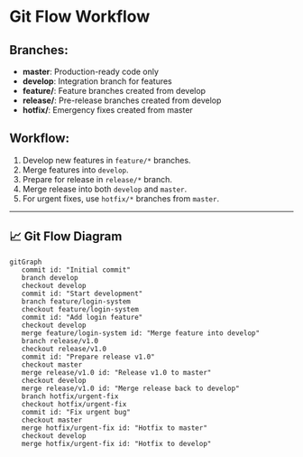 # Git Flow Workflow

## Branches:

- **master**: Production-ready code only
- **develop**: Integration branch for features
- **feature/**: Feature branches created from develop
- **release/**: Pre-release branches created from develop
- **hotfix/**: Emergency fixes created from master

## Workflow:

1. Develop new features in `feature/*` branches.
2. Merge features into `develop`.
3. Prepare for release in `release/*` branch.
4. Merge release into both `develop` and `master`.
5. For urgent fixes, use `hotfix/*` branches from `master`.

---

## 📈 Git Flow Diagram

```mermaid
gitGraph
   commit id: "Initial commit"
   branch develop
   checkout develop
   commit id: "Start development"
   branch feature/login-system
   checkout feature/login-system
   commit id: "Add login feature"
   checkout develop
   merge feature/login-system id: "Merge feature into develop"
   branch release/v1.0
   checkout release/v1.0
   commit id: "Prepare release v1.0"
   checkout master
   merge release/v1.0 id: "Release v1.0 to master"
   checkout develop
   merge release/v1.0 id: "Merge release back to develop"
   branch hotfix/urgent-fix
   checkout hotfix/urgent-fix
   commit id: "Fix urgent bug"
   checkout master
   merge hotfix/urgent-fix id: "Hotfix to master"
   checkout develop
   merge hotfix/urgent-fix id: "Hotfix to develop"
